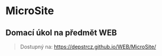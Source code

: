 # MicroSite 
## Domací úkol na předmět WEB
> Dostupný na: https://depstrcz.github.io/WEB/MicroSite/
